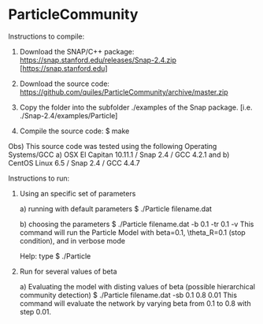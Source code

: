 # ParticleCommunity

Instructions to compile:

   1) Download the SNAP/C++ package: https://snap.stanford.edu/releases/Snap-2.4.zip
          [https://snap.stanford.edu] 

   2) Download the source code: https://github.com/quiles/ParticleCommunity/archive/master.zip

   3) Copy the folder into the subfolder ./examples of the Snap package.
          [i.e. ./Snap-2.4/examples/Particle]
   4) Compile the source code: $ make

   Obs) This source code was tested using the following Operating Systems/GCC
      a) OSX El Capitan 10.11.1 / Snap 2.4 / GCC 4.2.1 and
      b) CentOS Linux 6.5 / Snap 2.4 / GCC 4.4.7 

Instructions to run:

1) Using an specific set of parameters

    a) running with default parameters
         $ ./Particle filename.dat 

    b) choosing the parameters
         $ ./Particle filename.dat -b 0.1 -tr 0.1 -v
         This command will run the Particle Model with beta=0.1, \theta_R=0.1 (stop condition), and in verbose mode       

    Help: type $ ./Particle


2) Run for several values of beta

    a) Evaluating the model with disting values of beta (possible hierarchical community detection)
         $ ./Particle filename.dat -sb 0.1 0.8 0.01
         This command will evaluate the network by varying beta from 0.1 to 0.8 with step 0.01. 


